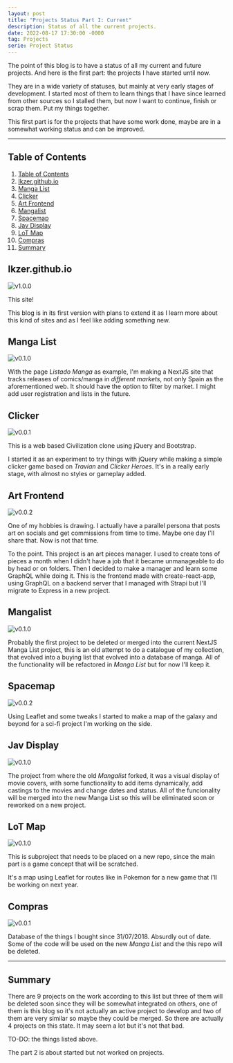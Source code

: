 ```yaml
---
layout: post
title: "Projects Status Part I: Current"
description: Status of all the current projects.
date: 2022-08-17 17:30:00 -0000
tag: Projects
serie: Project Status
---
```

The point of this blog is to have a status of all my current and future projects. And here is the first part: the projects I have started until now.

They are in a wide variety of statuses, but mainly at very early stages of development. I started most of them to learn things that I have since learned from other sources so I stalled them, but now I want to continue, finish or scrap them. Put my things together.

This first part is for the projects that have some work done, maybe are in a somewhat working status and can be improved.

---

## Table of Contents

1. [Table of Contents](#table-of-contents)
2. [Ikzer.github.io](#ikzergithubio)
3. [Manga List](#manga-list)
4. [Clicker](#clicker)
5. [Art Frontend](#art-frontend)
6. [Mangalist](#mangalist)
7. [Spacemap](#spacemap)
8. [Jav Display](#jav-display)
9. [LoT Map](#lot-map)
10. [Compras](#compras)
11. [Summary](#summary)

## Ikzer.github.io

![v1.0.0](https://img.shields.io/badge/version-1.0.0-green "version 1.0.0")

This site!

This blog is in its first version with plans to extend it as I learn more about this kind of sites and as I feel like adding something new.

## Manga List

![v0.1.0](https://img.shields.io/badge/version-0.1.0-red "version 0.1.0")

With the page _Listado Manga_ as example, I'm making a NextJS site that tracks releases of comics/manga in _different markets_, not only Spain as the aforementioned web. It should have the option to filter by market. I might add user registration and lists in the future.

## Clicker

![v0.0.1](https://img.shields.io/badge/version-0.0.1-black "version 0.0.1")

This is a web based Civilization clone using jQuery and Bootstrap.

I started it as an experiment to try things with jQuery while making a simple clicker game based on _Travian_ and _Clicker Heroes_. It's in a really early stage, with almost no styles or gameplay added.

## Art Frontend

![v0.0.2](https://img.shields.io/badge/version-0.0.2-blue "version 0.0.2")

One of my hobbies is drawing. I actually have a parallel persona that posts art on socials and get commissions from time to time. Maybe one day I'll share that. Now is not that time.

To the point. This project is an art pieces manager. I used to create tons of pieces a month when I didn't have a job that it became unmanageable to do by head or on folders. Then I decided to make a manager and learn some GraphQL while doing it. This is the frontend made with create-react-app, using GraphQL on a backend server that I managed with Strapi but I'll migrate to Express in a new project.

## Mangalist

![v0.1.0](https://img.shields.io/badge/version-0.1.0-black "version 0.1.0")

Probably the first project to be deleted or merged into the current NextJS Manga List project, this is an old attempt to do a catalogue of my collection, that evolved into a buying list that evolved into a database of manga. All of the functionality will be refactored in _Manga List_ but for now I'll keep it.

## Spacemap

![v0.0.2](https://img.shields.io/badge/version-0.0.2-blue "version 0.0.2")

Using Leaflet and some tweaks I started to make a map of the galaxy and beyond for a sci-fi project I'm working on the side.

## Jav Display

![v0.1.0](https://img.shields.io/badge/version-0.1.0-black "version 0.1.0")

The project from where the old _Mangalist_ forked, it was a visual display of movie covers, with some functionality to add items dynamically, add castings to the movies and change dates and status. All of the funcionality will be merged into the new Manga List so this will be eliminated soon or reworked on a new project.

## LoT Map

![v0.1.0](https://img.shields.io/badge/version-0.1.0-lightgrey "version 0.1.0")

This is subproject that needs to be placed on a new repo, since the main part is a game concept that will be scratched.

It's a map using Leaflet for routes like in Pokemon for a new game that I'll be working on next year.

## Compras

![v0.0.1](https://img.shields.io/badge/version-0.0.1-black "version 0.0.1")

Database of the things I bought since 31/07/2018. Absurdly out of date. Some of the code will be used on the new _Manga List_ and the this repo will be deleted.

---

## Summary

There are 9 projects on the work according to this list but three of them will be deleted soon since they will be somewhat integrated on others, one of them is this blog so it's not actually an active project to develop and two of them are very similar so maybe they could be merged. So there are actually 4 projects on this state. It may seem a lot but it's not that bad.

TO-DO: the things listed above.

The part 2 is about started but not worked on projects.
